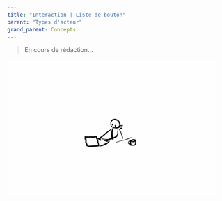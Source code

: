 ```yaml
---
title: "Interaction | Liste de bouton"
parent: "Types d'acteur"
grand_parent: Concepts
---
```



> En cours de rédaction...

![SynApps](../../assets/under-progress.gif)
